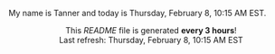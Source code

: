 My name is Tanner and today is Thursday, February 8, 10:15 AM EST.

<p align="center">This <i>README</i> file is generated <b>every 3 hours</b>!</br>Last refresh: Thursday, February 8, 10:15 AM EST<br /></p>
